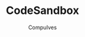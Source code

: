 ---
sections: [reactjs]
link: https://codesandbox.io/
title: "CodeSandbox"
author: "CompuIves"
publishedAt: 2016-11-20T00:00:00.000Z
type: [tool]
topics: [get_started]
suggestedBy: [andreamangano]
createdAt: 2018-03-09T01:34:00.000Z
reference: aHR0cHM6Ly9jb2Rlc2FuZGJveC5pby8
---